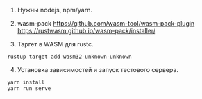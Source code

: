 1. Нужны nodejs, npm/yarn.

2. wasm-pack
https://github.com/wasm-tool/wasm-pack-plugin
https://rustwasm.github.io/wasm-pack/installer/

3. Таргет в WASM для rustc.

```
rustup target add wasm32-unknown-unknown
```

4. Установка зависимостей и запуск тестового сервера.

```
yarn install
yarn run serve
```
